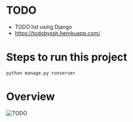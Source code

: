 # TODO
- TODO list using Django
- https://todobyssh.herokuapp.com/

# Steps to run this project

```python manage.py runserver```


# Overview

![TODO](https://github.com/SharathHebbar/TODO/blob/main/staticfiles/app-ss.png)